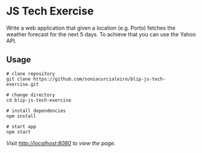 # JS Tech Exercise

Write a web application that given a location (e.g. Porto) fetches the weather forecast for the next 5 days. To achieve that you can use the Yahoo API.

## Usage

```
# clone repository
git clone https://github.com/soniacurcialeiro/blip-js-tech-exercise.git

# change directory
cd blip-js-tech-exercise

# install dependencies
npm install

# start app
npm start
```

*Visit [http://localhost:8080]() to view the page.*